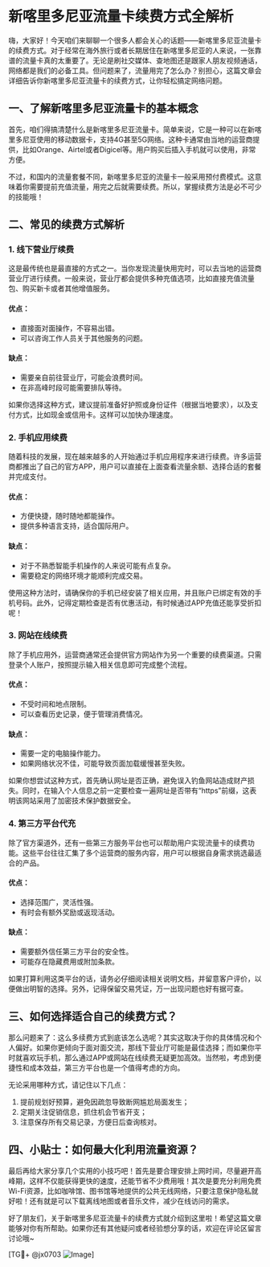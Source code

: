 # 新喀里多尼亚流量卡续费方式全解析

嗨，大家好！今天咱们来聊聊一个很多人都会关心的话题——新喀里多尼亚流量卡的续费方式。对于经常在海外旅行或者长期居住在新喀里多尼亚的人来说，一张靠谱的流量卡真的太重要了。无论是刷社交媒体、查地图还是跟家人朋友视频通话，网络都是我们的必备工具。但问题来了，流量用完了怎么办？别担心，这篇文章会详细告诉你新喀里多尼亚流量卡的续费方式，让你轻松搞定网络问题。

## 一、了解新喀里多尼亚流量卡的基本概念

首先，咱们得搞清楚什么是新喀里多尼亚流量卡。简单来说，它是一种可以在新喀里多尼亚使用的移动数据卡，支持4G甚至5G网络。这种卡通常由当地的运营商提供，比如Orange、Airtel或者Digicel等。用户购买后插入手机就可以使用，非常方便。

不过，和国内的流量套餐不同，新喀里多尼亚的流量卡一般采用预付费模式。这意味着你需要提前充值流量，用完之后就需要续费。所以，掌握续费方法是必不可少的技能哦！

## 二、常见的续费方式解析

### 1. 线下营业厅续费

这是最传统也是最直接的方式之一。当你发现流量快用完时，可以去当地的运营商营业厅进行续费。一般来说，营业厅都会提供多种充值选项，比如直接充值流量包、购买新卡或者其他增值服务。

#### 优点：
- 直接面对面操作，不容易出错。
- 可以咨询工作人员关于其他服务的问题。

#### 缺点：
- 需要亲自前往营业厅，可能会浪费时间。
- 在非高峰时段可能需要排队等待。

如果你选择这种方式，建议提前准备好护照或身份证件（根据当地要求），以及支付方式，比如现金或信用卡。这样可以加快办理速度。

### 2. 手机应用续费

随着科技的发展，现在越来越多的人开始通过手机应用程序来进行续费。许多运营商都推出了自己的官方APP，用户可以直接在上面查看流量余额、选择合适的套餐并完成支付。

#### 优点：
- 方便快捷，随时随地都能操作。
- 提供多种语言支持，适合国际用户。

#### 缺点：
- 对于不熟悉智能手机操作的人来说可能有点复杂。
- 需要稳定的网络环境才能顺利完成交易。

使用这种方法时，请确保你的手机已经安装了相关应用，并且账户已绑定有效的手机号码。此外，记得定期检查是否有优惠活动，有时候通过APP充值还能享受折扣呢！

### 3. 网站在线续费

除了手机应用外，运营商通常还会提供官方网站作为另一个重要的续费渠道。只需登录个人账户，按照提示输入相关信息即可完成整个流程。

#### 优点：
- 不受时间和地点限制。
- 可以查看历史记录，便于管理消费情况。

#### 缺点：
- 需要一定的电脑操作能力。
- 如果网络状况不佳，可能导致页面加载缓慢甚至失败。

如果你想尝试这种方式，首先确认网址是否正确，避免误入钓鱼网站造成财产损失。同时，在输入个人信息之前一定要检查一遍网址是否带有“https”前缀，这表明该网站采用了加密技术保护数据安全。

### 4. 第三方平台代充

除了官方渠道外，还有一些第三方服务平台也可以帮助用户实现流量卡的续费功能。这些平台往往汇集了多个运营商的服务内容，用户可以根据自身需求挑选最适合的产品。

#### 优点：
- 选择范围广，灵活性强。
- 有时会有额外奖励或返现活动。

#### 缺点：
- 需要额外信任第三方平台的安全性。
- 可能存在隐藏费用或附加条款。

如果打算利用这类平台的话，请务必仔细阅读相关说明文档，并留意客户评价，以便做出明智的选择。另外，记得保留交易凭证，万一出现问题也好有据可查。

## 三、如何选择适合自己的续费方式？

那么问题来了：这么多续费方式到底该怎么选呢？其实这取决于你的具体情况和个人偏好。如果你更倾向于面对面交流，那线下营业厅可能是最佳选择；而如果你平时就喜欢玩手机，那么通过APP或网站在线续费无疑更加高效。当然啦，考虑到便捷性和成本效益，第三方平台也是一个值得考虑的方向。

无论采用哪种方式，请记住以下几点：
1. 提前规划好预算，避免因疏忽导致断网尴尬局面发生；
2. 定期关注促销信息，抓住机会节省开支；
3. 注意保存所有交易记录，方便日后查询核对。

## 四、小贴士：如何最大化利用流量资源？

最后再给大家分享几个实用的小技巧吧！首先是要合理安排上网时间，尽量避开高峰期，这样不仅能获得更快的速度，还能节省不少费用哦！其次是要充分利用免费Wi-Fi资源，比如咖啡馆、图书馆等地提供的公共无线网络，只要注意保护隐私就好啦！还有就是可以下载离线地图或者音乐文件，减少在线访问的需求。

好了朋友们，关于新喀里多尼亚流量卡的续费方式就介绍到这里啦！希望这篇文章能够对你有所帮助。如果你还有其他疑问或者经验想分享的话，欢迎在评论区留言讨论哦~

[TG💪+ @jx0703 ![Image](https://github.com/user-attachments/assets/dbca1d08-cadb-493c-b0ec-ad6f7a83f270)]